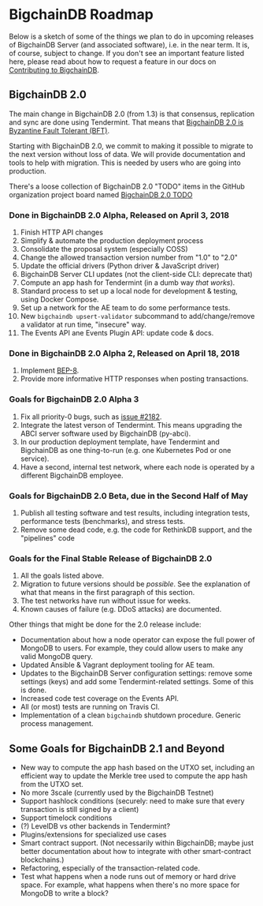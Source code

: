 # BigchainDB Roadmap

Below is a sketch of some of the things we plan to do in upcoming releases of BigchainDB Server (and associated software), i.e. in the near term. It is, of course, subject to change. If you don't see an important feature listed here, please read about how to request a feature in our docs on [Contributing to BigchainDB](https://docs.bigchaindb.com/projects/contributing/en/latest/index.html).

## BigchainDB 2.0

The main change in BigchainDB 2.0 (from 1.3) is that consensus, replication and sync are done using Tendermint. That means that [BigchainDB 2.0 is Byzantine Fault Tolerant (BFT)](https://blog.bigchaindb.com/bigchaindb-2-0-is-byzantine-fault-tolerant-5ffdac96bc44).

Starting with BigchainDB 2.0, we commit to making it possible to migrate to the next version without loss of data. We will provide documentation and tools to help with migration. This is needed by users who are going into production.

There's a loose collection of BigchainDB 2.0 "TODO" items in the GitHub organization project board named [BigchainDB 2.0 TODO](https://github.com/orgs/bigchaindb/projects/5)

### Done in BigchainDB 2.0 Alpha, Released on April 3, 2018

1. Finish HTTP API changes
1. Simplify & automate the production deployment process
1. Consolidate the proposal system (especially COSS)
1. Change the allowed transaction version number from "1.0" to "2.0"
1. Update the official drivers (Python driver & JavaScript driver)
1. BigchainDB Server CLI updates (not the client-side CLI: deprecate that)
1. Compute an app hash for Tendermint (in a dumb way _that works_).
1. Standard process to set up a local node for development & testing, using Docker Compose.
1. Set up a network for the AE team to do some performance tests.
1. New `bigchaindb upsert-validator` subcommand to add/change/remove a validator at run time, "insecure" way.
1. The Events API ane Events Plugin API: update code & docs.

### Done in BigchainDB 2.0 Alpha 2, Released on April 18, 2018

1. Implement [BEP-8](https://github.com/bigchaindb/BEPs/tree/master/8).
1. Provide more informative HTTP responses when posting transactions.

### Goals for BigchainDB 2.0 Alpha 3

1. Fix all priority-0 bugs, such as [issue #2182](https://github.com/bigchaindb/bigchaindb/issues/2182).
1. Integrate the latest verson of Tendermint. This means upgrading the ABCI server software used by BigchainDB (py-abci).
1. In our production deployment template, have Tendermint and BigchainDB as one thing-to-run (e.g. one Kubernetes Pod or one service).
1. Have a second, internal test network, where each node is operated by a different BigchainDB employee.

### Goals for BigchainDB 2.0 Beta, due in the Second Half of May

1. Publish all testing software and test results, including integration tests, performance tests (benchmarks), and stress tests.
1. Remove some dead code, e.g. the code for RethinkDB support, and the "pipelines" code

### Goals for the Final Stable Release of BigchainDB 2.0

1. All the goals listed above.
1. Migration to future versions should be _possible_. See the explanation of what that means in the first paragraph of this section.
1. The test networks have run without issue for weeks.
1. Known causes of failure (e.g. DDoS attacks) are documented.

Other things that might be done for the 2.0 release include:

- Documentation about how a node operator can expose the full power of MongoDB to users. For example, they could allow users to make any valid MongoDB query.
- Updated Ansible & Vagrant deployment tooling for AE team.
- Updates to the BigchainDB Server configuration settings: remove some settings (keys) and add some Tendermint-related settings. Some of this is done.
- Increased code test coverage on the Events API.
- All (or most) tests are running on Travis CI.
- Implementation of a clean `bigchaindb` shutdown procedure. Generic process management.

## Some Goals for BigchainDB 2.1 and Beyond

- New way to compute the app hash based on the UTXO set, including an efficient way to update the Merkle tree used to compute the app hash from the UTXO set.
- No more 3scale (currently used by the BigchainDB Testnet)
- Support hashlock conditions (securely: need to make sure that every transaction is still signed by a client)
- Support timelock conditions
- (?) LevelDB vs other backends in Tendermint?
- Plugins/extensions for specialized use cases
- Smart contract support. (Not necessarily within BigchainDB; maybe just better documentation about how to integrate with other smart-contract blockchains.)
- Refactoring, especially of the transaction-related code.
- Test what happens when a node runs out of memory or hard drive space. For example, what happens when there's no more space for MongoDB to write a block?
